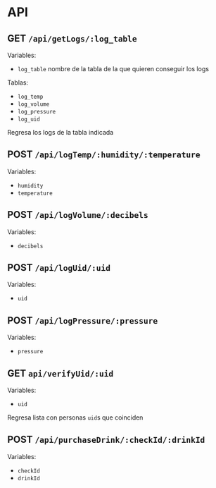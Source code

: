 # API

## GET `/api/getLogs/:log_table`

Variables:
- `log_table` nombre de la tabla de la que quieren conseguir los logs

Tablas:
- `log_temp`
- `log_volume`
- `log_pressure`
- `log_uid`

Regresa los logs de la tabla indicada

## POST `/api/logTemp/:humidity/:temperature`

Variables:
- `humidity`
- `temperature`

## POST `/api/logVolume/:decibels`

Variables:
- `decibels`

## POST `/api/logUid/:uid`

Variables:
- `uid`

## POST `/api/logPressure/:pressure`

Variables:
- `pressure`

## GET `api/verifyUid/:uid`

Variables:
- `uid`

Regresa lista con personas `uid`s que coinciden

## POST `/api/purchaseDrink/:checkId/:drinkId`

Variables:
- `checkId`
- `drinkId`